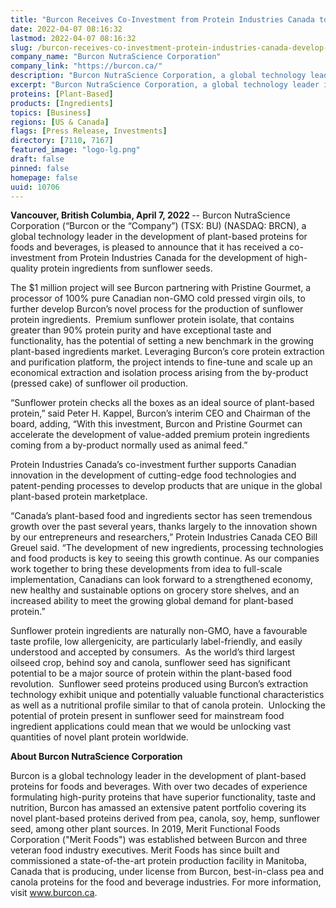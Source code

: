 ```yaml
---
title: "Burcon Receives Co-Investment from Protein Industries Canada to Develop Food-Grade High Purity Proteins from Sunflower Seeds"
date: 2022-04-07 08:16:32
lastmod: 2022-04-07 08:16:32
slug: /burcon-receives-co-investment-protein-industries-canada-develop-food-grade-high-purity
company_name: "Burcon NutraScience Corporation"
company_link: "https://burcon.ca/"
description: "Burcon NutraScience Corporation, a global technology leader in the development of plant-based proteins for foods and beverages, is pleased to announce that it has received a co-investment from Protein Industries Canada for the development of high-quality protein ingredients from sunflower seeds."
excerpt: "Burcon NutraScience Corporation, a global technology leader in the development of plant-based proteins for foods and beverages, is pleased to announce that it has received a co-investment from Protein Industries Canada for the development of high-quality protein ingredients from sunflower seeds."
proteins: [Plant-Based]
products: [Ingredients]
topics: [Business]
regions: [US & Canada]
flags: [Press Release, Investments]
directory: [7110, 7167]
featured_image: "logo-lg.png"
draft: false
pinned: false
homepage: false
uuid: 10706
---
```

<p><strong>Vancouver, British Columbia, April 7, 2022 </strong>-- Burcon NutraScience Corporation (“Burcon or the “Company”) (TSX: BU) (NASDAQ: BRCN), a global technology leader in the development of plant-based proteins for foods and beverages, is pleased to announce that it has received a co-investment from Protein Industries Canada for the development of high-quality protein ingredients from sunflower seeds.</p>
<p>The $1 million project will see Burcon partnering with Pristine Gourmet, a processor of 100% pure Canadian non-GMO cold pressed virgin oils, to further develop Burcon’s novel process for the production of sunflower protein ingredients.  Premium sunflower protein isolate, that contains greater than 90% protein purity and have exceptional taste and functionality, has the potential of setting a new benchmark in the growing plant-based ingredients market. Leveraging Burcon’s core protein extraction and purification platform, the project intends to fine-tune and scale up an economical extraction and isolation process arising from the by-product (pressed cake) of sunflower oil production.</p>
<p>“Sunflower protein checks all the boxes as an ideal source of plant-based protein,” said Peter H. Kappel, Burcon’s interim CEO and Chairman of the board, adding, “With this investment, Burcon and Pristine Gourmet can accelerate the development of value-added premium protein ingredients coming from a by-product normally used as animal feed.”</p>
<p>Protein Industries Canada’s co-investment further supports Canadian innovation in the development of cutting-edge food technologies and patent-pending processes to develop products that are unique in the global plant-based protein marketplace.</p>
<p>“Canada’s plant-based food and ingredients sector has seen tremendous growth over the past several years, thanks largely to the innovation shown by our entrepreneurs and researchers,” Protein Industries Canada CEO Bill Greuel said. “The development of new ingredients, processing technologies and food products is key to seeing this growth continue. As our companies work together to bring these developments from idea to full-scale implementation, Canadians can look forward to a strengthened economy, new healthy and sustainable options on grocery store shelves, and an increased ability to meet the growing global demand for plant-based protein.”</p>
<p>Sunflower protein ingredients are naturally non-GMO, have a favourable taste profile, low allergenicity, are particularly label-friendly, and easily understood and accepted by consumers.  As the world’s third largest oilseed crop, behind soy and canola, sunflower seed has significant potential to be a major source of protein within the plant-based food revolution.  Sunflower seed proteins produced using Burcon’s extraction technology exhibit unique and potentially valuable functional characteristics as well as a nutritional profile similar to that of canola protein.  Unlocking the potential of protein present in sunflower seed for mainstream food ingredient applications could mean that we would be unlocking vast quantities of novel plant protein worldwide.</p>
<p><strong>About Burcon NutraScience Corporation</strong></p>
<p>Burcon is a global technology leader in the development of plant-based proteins for foods and beverages. With over two decades of experience formulating high-purity proteins that have superior functionality, taste and nutrition, Burcon has amassed an extensive patent portfolio covering its novel plant-based proteins derived from pea, canola, soy, hemp, sunflower seed, among other plant sources. In 2019, Merit Functional Foods Corporation ("Merit Foods") was established between Burcon and three veteran food industry executives. Merit Foods has since built and commissioned a state-of-the-art protein production facility in Manitoba, Canada that is producing, under license from Burcon, best-in-class pea and canola proteins for the food and beverage industries. For more information, visit <a href="http://www.burcon.ca">www.burcon.ca</a>.</p>
